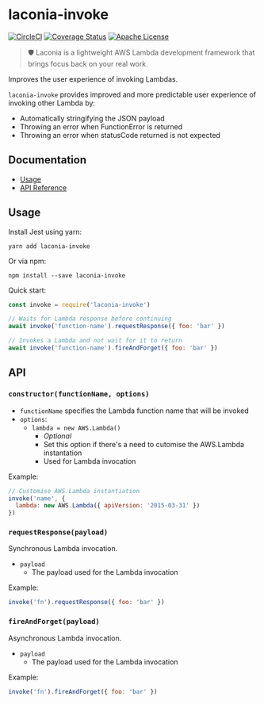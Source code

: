 # laconia-invoke

[![CircleCI](https://img.shields.io/circleci/project/github/ceilfors/laconia/master.svg)](https://circleci.com/gh/ceilfors/laconia)
[![Coverage Status](https://coveralls.io/repos/github/ceilfors/laconia/badge.svg?branch=master)](https://coveralls.io/github/ceilfors/laconia?branch=master)
[![Apache License](https://img.shields.io/badge/license-Apache-blue.svg)](LICENSE)

> 🛡️ Laconia is a lightweight AWS Lambda development framework that brings focus back on your real work.

Improves the user experience of invoking Lambdas.

`laconia-invoke` provides improved and more predictable user experience of invoking other Lambda by:

* Automatically stringifying the JSON payload
* Throwing an error when FunctionError is returned
* Throwing an error when statusCode returned is not expected

## Documentation

* [Usage](#usage)
* [API Reference](#api)

## Usage

Install Jest using yarn:

```
yarn add laconia-invoke
```

Or via npm:

```
npm install --save laconia-invoke
```

Quick start:

```js
const invoke = require('laconia-invoke')

// Waits for Lambda response before continuing
await invoke('function-name').requestResponse({ foo: 'bar' })

// Invokes a Lambda and not wait for it to return
await invoke('function-name').fireAndForget({ foo: 'bar' })
```

## API

### `constructor(functionName, options)`

* `functionName` specifies the Lambda function name that will be invoked
* `options`:
  * `lambda = new AWS.Lambda()`
    * _Optional_
    * Set this option if there's a need to cutomise the AWS.Lambda instantation
    * Used for Lambda invocation

Example:

```js
// Customise AWS.Lambda instantiation
invoke('name', {
  lambda: new AWS.Lambda({ apiVersion: '2015-03-31' })
})
```

### `requestResponse(payload)`

Synchronous Lambda invocation.

* `payload`
  * The payload used for the Lambda invocation

Example:

```js
invoke('fn').requestResponse({ foo: 'bar' })
```

### `fireAndForget(payload)`

Asynchronous Lambda invocation.

* `payload`
  * The payload used for the Lambda invocation

Example:

```js
invoke('fn').fireAndForget({ foo: 'bar' })
```
